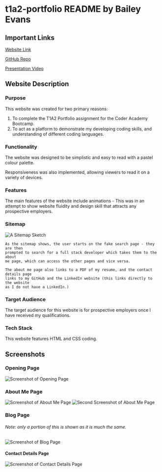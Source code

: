# t1a2-portfolio README by Bailey Evans  

  

## Important Links
[Website Link](https://silly-sorbet-94c845.netlify.app/)

[GitHub Repo](https://github.com/Bailey117/t1a2-portfolio)

[Presentation Video](https://youtube.com)  

## Website Description
### Purpose 
This website was created for two primary reasons:  

1. To complete the T1A2 Portfolio assignment for the Coder Academy Bootcamp.
2. To act as a platform to demonstrate my developing coding skills, and understanding of different coding languages.  

### Functionality 
The website was designed to be simplistic and easy to read with a pastel colour palette. 

Responsiveness was also implemented, allowing viewers to read it on a variety of devices.  
###  Features
The main features of the website include animations - This was in an attempt to show website fluidity and design skill that attracts any prospective employers.

### Sitemap 
![A Sitemap Sketch](./docs/sitemap.png)

    As the sitemap shows, the user starts on the fake search page - they are then
    prompted to search for a full stack developer which takes them to the about
    me page, which can access the other pages and vice versa. 

    The about me page also links to a PDF of my resume, and the contact details page
    links to my GitHub and the LinkedIn website (this links directly to the website
    as I do not have a LinkedIn.)

###  Target Audience
The target audience for this website is for prospective employers once I have received my qualifications.
### Tech Stack
This website features HTML and CSS coding.

## Screenshots

### Opening Page
![Screenshot of Opening Page](./docs/openingpage.png)
### About Me Page
![Screenshot of About Me Page](.//docs/aboutmepage1.png)
![Second Screenshot of About Me Page](./docs/aboutmepage2.png)
### Blog Page
###### Note: only a portion of this is shown as it is much the same.
![Screenshot of Blog Page](./docs/blogspage.png)
#### Contact Details Page
![Screenshot of Contact Details Page](./docs/contactdetailspage.png)
